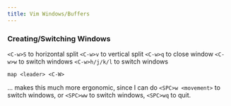 ```yaml
---
title: Vim Windows/Buffers
---
```


### Creating/Switching Windows

`<C-w>S` to horizontal split
`<C-w>v` to vertical split
`<C-w>q` to close window
`<C-w>w` to switch windows
`<C-w>h/j/k/l` to switch windows

```
map <leader> <C-W>
```

... makes this much more ergonomic, since I can do `<SPC>w <movement>` to switch windows, or `<SPC>ww` to switch windows, `<SPC>wq` to quit.
